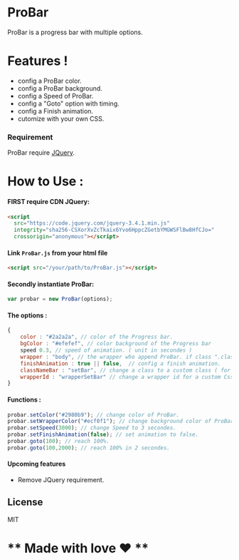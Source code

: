 # ProBar

ProBar is a progress bar with multiple options.

# Features !

  - config a ProBar color.
  - config a ProBar background.
  - config a Speed of ProBar.
  - config a "Goto" option with timing.
  - config a Finish animation.
  - cutomize with your own CSS.

### Requirement

ProBar require [JQuery](https://code.jquery.com/).

# How to Use :

#### FIRST require CDN JQuery:

```html
<script
  src="https://code.jquery.com/jquery-3.4.1.min.js"
  integrity="sha256-CSXorXvZcTkaix6Yvo6HppcZGetbYMGWSFlBw8HfCJo="
  crossorigin="anonymous"></script>
```

#### Link `ProBar.js` from your html file
```html
<script src="/your/path/to/ProBar.js"></script>
```

#### Secondly instantiate ProBar:

```js
var probar = new ProBar(options);
```

#### The options :

```js
{
    color : "#2a2a2a", // color of the Progress bar. 
    bgColor : "#efefef", // color background of the Progress bar
    speed 0.3, // speed of animation. ( unit in secondes )
    wrapper : "body", // the wrapper who append ProBar. if class ".class" ,if id "#id" 
    finishAnimation : true || false,  // config a finish animation. 
    classNameBar : "setBar", // change a class to a custom class ( for Css ).
    wrapperId : "wrapperSetBar" // change a wrapper id for a custom Css.
}
```

#### Functions :

```js
probar.setColor("#2980b9"); // change color of ProBar.
probar.setWrapperColor("#ecf0f1"); // change background color of ProBar.
probar.setSpeed(3000); // change Speed to 3 secondes.
probar.setFinishAnimation(false); // set animation to false.
probar.goto(100); // reach 100%.
probar.goto(100,2000); // reach 100% in 2 secondes.
```

#### Upcoming features 

 - Remove JQuery requirement.

License
----

MIT

# ** Made with love ❤ **

[jQuery]: <https://jquery.com>